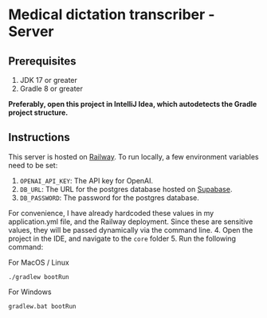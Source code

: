 # Medical dictation transcriber - Server
## Prerequisites
1. JDK 17 or greater
2. Gradle 8 or greater

<strong>Preferably, open this project in IntelliJ Idea, which autodetects the Gradle project structure.
</strong>

## Instructions
This server is hosted on [Railway](https://railway.app/). To run locally, a few environment variables need to be set:
1. `OPENAI_API_KEY`: The API key for OpenAI.
2. `DB_URL`: The URL for the postgres database hosted on [Supabase](https://supabase.com).
3. `DB_PASSWORD`: The password for the postgres database.

For convenience, I have already hardcoded these values in my application.yml file, and the Railway deployment. 
Since these are sensitive values, they will be passed dynamically via the command line.
4. Open the project in the IDE, and navigate to the `core` folder
5. Run the following command:

For MacOS / Linux
```shell
./gradlew bootRun
```

For Windows
```shell
gradlew.bat bootRun
```